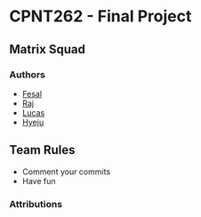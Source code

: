 # CPNT262 - Final Project

## Matrix Squad

### Authors
* [Fesal]()
* [Raj]()
* [Lucas]()
* [Hyeju]()

## Team Rules
* Comment your commits
* Have fun
  
### Attributions
